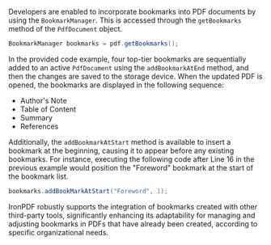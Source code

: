Developers are enabled to incorporate bookmarks into PDF documents by using the `BookmarkManager`. This is accessed through the `getBookmarks` method of the `PdfDocument` object.

```java
BookmarkManager bookmarks = pdf.getBookmarks();
```

In the provided code example, four top-tier bookmarks are sequentially added to an active `PdfDocument` using the `addBookmarkAtEnd` method, and then the changes are saved to the storage device. When the updated PDF is opened, the bookmarks are displayed in the following sequence:

- Author's Note
- Table of Content
- Summary
- References

Additionally, the `addBookmarkAtStart` method is available to insert a bookmark at the beginning, causing it to appear before any existing bookmarks. For instance, executing the following code after Line 16 in the previous example would position the "Foreword" bookmark at the start of the bookmark list.

```java
bookmarks.addBookMarkAtStart("Foreword", 1);
```

IronPDF robustly supports the integration of bookmarks created with other third-party tools, significantly enhancing its adaptability for managing and adjusting bookmarks in PDFs that have already been created, according to specific organizational needs.